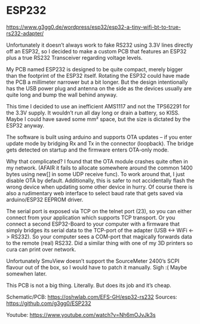 # ESP232

https://www.g3gg0.de/wordpress/esp32/esp32-a-tiny-wifi-bt-to-true-rs232-adapter/

Unfortunately it doesn’t always work to fake RS232 using 3.3V lines directly off an ESP32, so I decided to make a custom PCB that features an ESP32 plus a true RS232 Transceiver regarding voltage levels.

My PCB named ESP232 is designed to be quite compact, merely bigger than the footprint of the ESP32 itself. Rotating the ESP32 could have made the PCB a millimeter narrower but a bit longer. But the design intentionally has the USB power plug and antenna on the side as the devices usually are quite long and bump the wall behind anyway.

This time I decided to use an inefficient AMS1117 and not the TPS62291 for the 3.3V supply. It wouldn’t run all day long or drain a battery, so KISS. Maybe I could have saved some mm² space, but the size is dictated by the ESP32 anyway.

The software is built using arduino and supports OTA updates – if you enter update mode by bridging Rx and Tx in the connector (loopback). The bridge gets detected on startup and the firmware enters OTA-only mode.

Why that complicated? I found that the OTA module crashes quite often in my network. (AFAIR it fails to allocate somewhere around the common 1400 bytes using new[] in some UDP receive func). To work around that, I just disable OTA by default. Additionally, this is safer to not accidentally flash the wrong device when updating some other device in hurry.
Of course there is also a rudimentary web interface to select baud rate that gets saved via arduino/ESP32 EEPROM driver.

The serial port is exposed via TCP on the telnet port (23), so you can either connect from your application which supports TCP transport. Or you connect a second ESP32-Board to your computer with a firmware that simply bridges its serial data to the TCP-port of the adapter (USB <-> WiFi <-> RS232).
So your computer sees a COM-port that magically forwards data to the remote (real) RS232. Did a similar thing with one of my 3D printers so cura can print over network.

Unfortunately SmuView doesn’t support the SourceMeter 2400’s SCPI flavour out of the box, so I would have to patch it manually. Sigh :( Maybe somewhen later.

This PCB is not a big thing. Literally. But does its job and it’s cheap.

Schematic/PCB: https://oshwlab.com/EFS-GH/esp32-rs232
Sources: https://github.com/g3gg0/ESP232

Youtube: https://www.youtube.com/watch?v=Nh6mOJvJk3s
